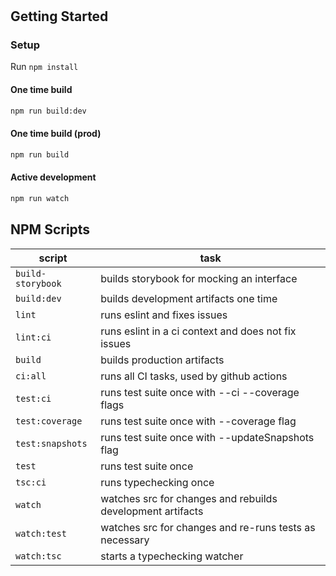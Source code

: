 
# <App Name>

## Getting Started

### Setup

Run `npm install`

#### One time build

```bash
npm run build:dev
```

#### One time build (prod)

```bash
npm run build
```

#### Active development

```bash
npm run watch
```

## NPM Scripts

| script          | task                                                                      |
| --------------- | ------------------------------------------------------------------------- |
| `build-storybook`| builds storybook for mocking an interface                                |
| `build:dev`     | builds development artifacts one time                                     |
| `lint`          | runs eslint and fixes issues                                              |
| `lint:ci`       | runs eslint in a ci context and does not fix issues                       |
| `build`         | builds production artifacts                                               |
| `ci:all`        | runs all CI tasks, used by github actions                                 |
| `test:ci`       | runs test suite once with --ci --coverage flags                           |
| `test:coverage` | runs test suite once with --coverage flag                                 |
| `test:snapshots`| runs test suite once with --updateSnapshots flag                          |
| `test`          | runs test suite once                                                      |
| `tsc:ci`        | runs typechecking once                                                    |
| `watch`         | watches src for changes and rebuilds development artifacts                |
| `watch:test`    | watches src for changes and re-runs tests as necessary                    |
| `watch:tsc`     | starts a typechecking watcher                                             |

